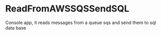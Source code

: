 # ReadFromAWSSQSSendSQL
Console app, it reads messages from a queue sqs and send them to sql data base
